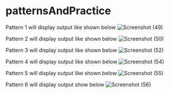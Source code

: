 # patternsAndPractice

Pattern 1 will display output like shown below
![Screenshot (49)](https://user-images.githubusercontent.com/121662708/215449857-7ff9f098-d9ed-4b3a-86b2-b45ab5bc3756.png)

Pattern 2 will display output like shown below
![Screenshot (50)](https://user-images.githubusercontent.com/121662708/215450476-190f7986-b8b7-4f87-8909-f7d7aa385484.png)

Pattern 3 will display output like shown below
![Screenshot (52)](https://user-images.githubusercontent.com/121662708/216022954-2b976596-a292-4e1d-942d-714a37f466f2.png)

Pattern 4 will display output like shown below
![Screenshot (54)](https://user-images.githubusercontent.com/121662708/216026847-a7e5c2e3-332e-4783-ba0e-7207b67f6c0b.png)

Pattern 5 will display output like shown below
![Screenshot (55)](https://user-images.githubusercontent.com/121662708/216029112-c99258ee-18ab-4f7a-a13f-1e2481182001.png)

Pattern 6 will display output show below
![Screenshot (56)](https://user-images.githubusercontent.com/121662708/216031342-2d43c820-c0ff-4d5b-9e47-1920d4ac7304.png)
